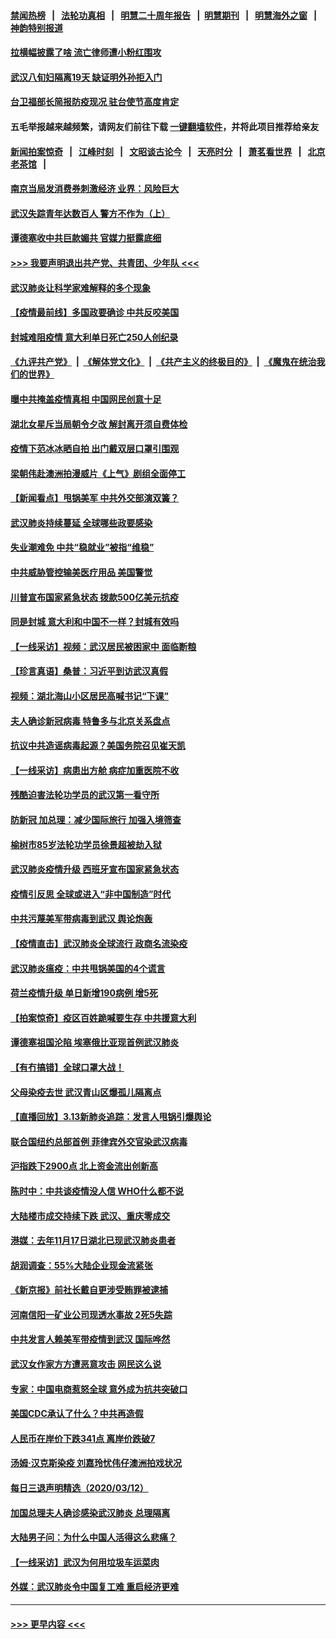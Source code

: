#### [禁闻热榜](热点新闻.md?=0)  &nbsp;&nbsp;|&nbsp;&nbsp; [法轮功真相](https://github.com/gfw-breaker/truth/blob/master/README.md?=0) &nbsp;&nbsp;|&nbsp;&nbsp; [明慧二十周年报告](https://github.com/gfw-breaker/mh-reports/blob/master/README.md?=0) &nbsp;&nbsp;|&nbsp;&nbsp;[明慧期刊](https://github.com/gfw-breaker/mh-qikan) &nbsp;&nbsp;|&nbsp;&nbsp; [明慧海外之窗](https://github.com/gfw-breaker/mh-news/blob/master/README.md?=0) &nbsp;&nbsp;|&nbsp;&nbsp; [神韵特别报道](https://github.com/gfw-breaker/mh-news/blob/master/shenyun.md?=0)
#### [拉横幅披露了啥 流亡律师遭小粉红围攻](../pages/nsc413/n11939635.md?t=03141502) 
#### [武汉八旬妇隔离19天 缺证明外孙拒入门](../pages/nsc413/n11939610.md?t=03141502) 
#### [台卫福部长简报防疫现况 驻台使节高度肯定](../pages/nsc413/n11939596.md?t=03141502) 
#### 五毛举报越来越频繁，请网友们前往下载 [一键翻墙软件](https://github.com/gfw-breaker/ssr-accounts)，并将此项目推荐给亲友
#### [新闻拍案惊奇](https://github.com/gfw-breaker/banned-news/blob/master/pages/link4.md) &nbsp;&nbsp;|&nbsp;&nbsp; [江峰时刻](https://github.com/gfw-breaker/banned-news/blob/master/pages/link4.md) &nbsp;&nbsp;|&nbsp;&nbsp; [文昭谈古论今](https://github.com/gfw-breaker/banned-news/blob/master/pages/link4.md) &nbsp;&nbsp;|&nbsp;&nbsp; [天亮时分](https://github.com/gfw-breaker/banned-news/blob/master/pages/link4.md) &nbsp;&nbsp;|&nbsp;&nbsp; [萧茗看世界](https://github.com/gfw-breaker/banned-news/blob/master/pages/link4.md) &nbsp;&nbsp;|&nbsp;&nbsp; [北京老茶馆](https://github.com/gfw-breaker/banned-news/blob/master/pages/link4.md) &nbsp;&nbsp;|&nbsp;&nbsp; 
#### [南京当局发消费券刺激经济 业界：风险巨大](../pages/nsc413/n11939302.md?t=03141502) 
#### [武汉失踪青年达数百人 警方不作为（上）](../pages/nsc413/n11939304.md?t=03141502) 
#### [谭德塞收中共巨款媚共 官媒力挺露底细](../pages/nsc413/n11939007.md?t=03141502) 
#### [>>> 我要声明退出共产党、共青团、少年队 <<<](https://github.com/begood0513/goodnews/blob/master/quit/letter.md) 
#### [武汉肺炎让科学家难解释的多个现象](../pages/nsc413/n11938553.md?t=03141502) 
#### [【疫情最前线】多国政要确诊 中共反咬美国](../pages/nsc413/n11938734.md?t=03141502) 
#### [封城难阻疫情 意大利单日死亡250人创纪录](../pages/nsc413/n11939185.md?t=03141502) 
#### [《九评共产党》](https://github.com/begood0513/9ping.md/blob/master/README.md) &nbsp;|&nbsp; [《解体党文化》](../../../../jtdwh.md/blob/master/README.md)  &nbsp;|&nbsp; [《共产主义的终极目的》](../../../../gczydzjmd.md/blob/master/README.md) &nbsp;|&nbsp; [《魔鬼在统治我们的世界》](../../../../mgztzwmdsj.md/blob/master/README.md) 
#### [曝中共掩盖疫情真相 中国网民创意十足](../pages/nsc413/n11939039.md?t=03141502) 
#### [湖北女星斥当局朝令夕改 解封离开须自费体检](../pages/nsc413/n11938864.md?t=03141502) 
#### [疫情下范冰冰晒自拍 出门戴双层口罩引围观](../pages/nsc413/n11938952.md?t=03141502) 
#### [梁朝伟赴澳洲拍漫威片《上气》剧组全面停工](../pages/nsc413/n11938685.md?t=03141502) 
#### [【新闻看点】甩锅美军 中共外交部演双簧？](../pages/nsc413/n11938828.md?t=03141502) 
#### [武汉肺炎持续蔓延 全球哪些政要感染](../pages/nsc413/n11938672.md?t=03141502) 
#### [失业潮难免 中共“稳就业”被指“维稳”](../pages/nsc413/n11938974.md?t=03141502) 
#### [中共威胁管控输美医疗用品 美国警觉](../pages/nsc413/n11938602.md?t=03141502) 
#### [川普宣布国家紧急状态 拨款500亿美元抗疫](../pages/nsc413/n11939032.md?t=03141502) 
#### [同是封城 意大利和中国不一样？封城有效吗](../pages/nsc413/n11938855.md?t=03141502) 
#### [【一线采访】视频：武汉居民被困家中 面临断粮](../pages/nsc413/n11938946.md?t=03141502) 
#### [【珍言真语】桑普：习近平到访武汉真假](../pages/nsc413/n11938896.md?t=03141502) 
#### [视频：湖北海山小区居民高喊书记“下课”](../pages/nsc413/n11938914.md?t=03141502) 
#### [夫人确诊新冠病毒 特鲁多与北京关系盘点](../pages/nsc413/n11938748.md?t=03141502) 
#### [抗议中共造谣病毒起源？美国务院召见崔天凯](../pages/nsc413/n11938747.md?t=03141502) 
#### [【一线采访】病患出方舱 病症加重医院不收](../pages/nsc413/n11938627.md?t=03141502) 
#### [残酷迫害法轮功学员的武汉第一看守所](../pages/nsc413/n11935225.md?t=03141502) 
#### [防新冠 加总理：减少国际旅行 加强入境筛查](../pages/nsc413/n11938771.md?t=03141502) 
#### [榆树市85岁法轮功学员徐景超被劫入狱](../pages/nsc413/n11937879.md?t=03141502) 
#### [武汉肺炎疫情升级 西班牙宣布国家紧急状态](../pages/nsc413/n11938701.md?t=03141502) 
#### [疫情引反思 全球或进入“非中国制造”时代](../pages/nsc413/n11938632.md?t=03141502) 
#### [中共污蔑美军带病毒到武汉 舆论炮轰](../pages/nsc413/n11938582.md?t=03141502) 
#### [【疫情直击】武汉肺炎全球流行 政商名流染疫](../pages/nsc413/n11938345.md?t=03141502) 
#### [武汉肺炎瘟疫：中共甩锅美国的4个谎言](../pages/nsc413/n11938370.md?t=03141502) 
#### [荷兰疫情升级 单日新增190病例 增5死](../pages/nsc413/n11938364.md?t=03141502) 
#### [【拍案惊奇】疫区百姓跪喊要生存 中共援意大利](../pages/nsc413/n11937193.md?t=03141502) 
#### [谭德塞祖国沦陷 埃塞俄比亚现首例武汉肺炎](../pages/nsc413/n11938415.md?t=03141502) 
#### [【有冇搞错】全球口罩大战！](../pages/nsc413/n11938472.md?t=03141502) 
#### [父母染疫去世 武汉青山区爆孤儿隔离点](../pages/nsc413/n11938032.md?t=03141502) 
#### [【直播回放】3.13新肺炎追踪：发言人甩锅引爆舆论](../pages/nsc413/n11938042.md?t=03141502) 
#### [联合国纽约总部首例 菲律宾外交官染武汉病毒](../pages/nsc413/n11937995.md?t=03141502) 
#### [沪指跌下2900点 北上资金流出创新高](../pages/nsc413/n11937855.md?t=03141502) 
#### [陈时中：中共谈疫情没人信 WHO什么都不说](../pages/nsc413/n11937929.md?t=03141502) 
#### [大陆楼市成交持续下跌 武汉、重庆零成交](../pages/nsc413/n11937577.md?t=03141502) 
#### [港媒：去年11月17日湖北已现武汉肺炎患者](../pages/nsc413/n11937669.md?t=03141502) 
#### [胡润调查：55%大陆企业现金流紧张](../pages/nsc413/n11937107.md?t=03141502) 
#### [《新京报》前社长戴自更涉受贿罪被逮捕](../pages/nsc413/n11937422.md?t=03141502) 
#### [河南信阳一矿业公司现透水事故 2死5失踪](../pages/nsc413/n11937442.md?t=03141502) 
#### [中共发言人赖美军带疫情到武汉 国际哗然](../pages/nsc413/n11936484.md?t=03141502) 
#### [武汉女作家方方遭恶意攻击 网民这么说](../pages/nsc413/n11937048.md?t=03141502) 
#### [专家：中国电商惹怒全球 意外成为抗共突破口](../pages/nsc413/n11937116.md?t=03141502) 
#### [美国CDC承认了什么？中共再造假](../pages/nsc413/n11936666.md?t=03141502) 
#### [人民币在岸价下跌341点 离岸价跌破7](../pages/nsc413/n11936779.md?t=03141502) 
#### [汤姆·汉克斯染疫 刘嘉玲忧伟仔澳洲拍戏状况](../pages/nsc413/n11936606.md?t=03141502) 
#### [每日三退声明精选（2020/03/12）](../pages/nsc413/n11937149.md?t=03141502) 
#### [加国总理夫人确诊感染武汉肺炎 总理隔离](../pages/nsc413/n11936352.md?t=03141502) 
#### [大陆男子问：为什么中国人活得这么悲痛？](../pages/nsc413/n11935554.md?t=03141502) 
#### [【一线采访】武汉为何用垃圾车运菜肉](../pages/nsc413/n11936647.md?t=03141502) 
#### [外媒：武汉肺炎令中国复工难 重启经济更难](../pages/nsc413/n11936267.md?t=03141502) 

----
#### [ >>> 更早内容 <<< ](../indexes/nsc413-earlier.md)
